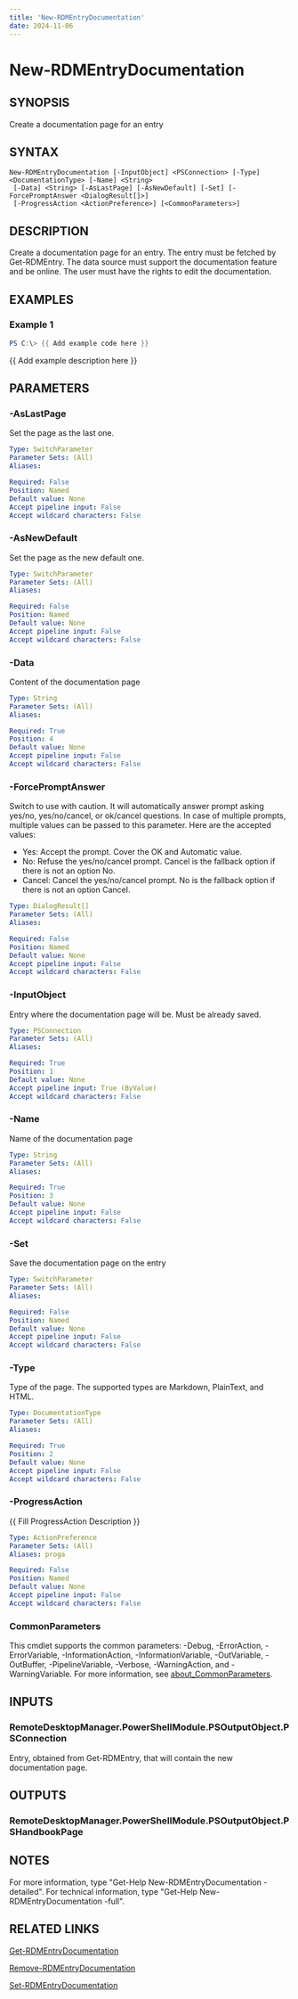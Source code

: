 ```yaml
---
title: 'New-RDMEntryDocumentation'
date: 2024-11-06
---
```



# New-RDMEntryDocumentation

## SYNOPSIS
Create a documentation page for an entry

## SYNTAX

```
New-RDMEntryDocumentation [-InputObject] <PSConnection> [-Type] <DocumentationType> [-Name] <String>
 [-Data] <String> [-AsLastPage] [-AsNewDefault] [-Set] [-ForcePromptAnswer <DialogResult[]>]
 [-ProgressAction <ActionPreference>] [<CommonParameters>]
```

## DESCRIPTION
Create a documentation page for an entry.
The entry must be fetched by Get-RDMEntry.
    The data source must support the documentation feature and be online.
The user must have the rights to edit the documentation.

## EXAMPLES

### Example 1
```powershell
PS C:\> {{ Add example code here }}
```

{{ Add example description here }}

## PARAMETERS

### -AsLastPage
Set the page as the last one.

```yaml
Type: SwitchParameter
Parameter Sets: (All)
Aliases:

Required: False
Position: Named
Default value: None
Accept pipeline input: False
Accept wildcard characters: False
```

### -AsNewDefault
Set the page as the new default one.

```yaml
Type: SwitchParameter
Parameter Sets: (All)
Aliases:

Required: False
Position: Named
Default value: None
Accept pipeline input: False
Accept wildcard characters: False
```

### -Data
Content of the documentation page

```yaml
Type: String
Parameter Sets: (All)
Aliases:

Required: True
Position: 4
Default value: None
Accept pipeline input: False
Accept wildcard characters: False
```

### -ForcePromptAnswer
Switch to use with caution.
It will automatically answer prompt asking yes/no, yes/no/cancel, or ok/cancel questions.
In case of multiple prompts, multiple values can be passed to this parameter.
Here are the accepted values:
- Yes: Accept the prompt.
Cover the OK and Automatic value.
- No: Refuse the yes/no/cancel prompt.
Cancel is the fallback option if there is not an option No.
- Cancel: Cancel the yes/no/cancel prompt.
No is the fallback option if there is not an option Cancel.

```yaml
Type: DialogResult[]
Parameter Sets: (All)
Aliases:

Required: False
Position: Named
Default value: None
Accept pipeline input: False
Accept wildcard characters: False
```

### -InputObject
Entry where the documentation page will be.
Must be already saved.

```yaml
Type: PSConnection
Parameter Sets: (All)
Aliases:

Required: True
Position: 1
Default value: None
Accept pipeline input: True (ByValue)
Accept wildcard characters: False
```

### -Name
Name of the documentation page

```yaml
Type: String
Parameter Sets: (All)
Aliases:

Required: True
Position: 3
Default value: None
Accept pipeline input: False
Accept wildcard characters: False
```

### -Set
Save the documentation page on the entry

```yaml
Type: SwitchParameter
Parameter Sets: (All)
Aliases:

Required: False
Position: Named
Default value: None
Accept pipeline input: False
Accept wildcard characters: False
```

### -Type
Type of the page.
The supported types are Markdown, PlainText, and HTML.

```yaml
Type: DocumentationType
Parameter Sets: (All)
Aliases:

Required: True
Position: 2
Default value: None
Accept pipeline input: False
Accept wildcard characters: False
```

### -ProgressAction
{{ Fill ProgressAction Description }}

```yaml
Type: ActionPreference
Parameter Sets: (All)
Aliases: proga

Required: False
Position: Named
Default value: None
Accept pipeline input: False
Accept wildcard characters: False
```

### CommonParameters
This cmdlet supports the common parameters: -Debug, -ErrorAction, -ErrorVariable, -InformationAction, -InformationVariable, -OutVariable, -OutBuffer, -PipelineVariable, -Verbose, -WarningAction, and -WarningVariable. For more information, see [about_CommonParameters](http://go.microsoft.com/fwlink/?LinkID=113216).

## INPUTS

### RemoteDesktopManager.PowerShellModule.PSOutputObject.PSConnection
Entry, obtained from Get-RDMEntry, that will contain the new documentation page.

## OUTPUTS

### RemoteDesktopManager.PowerShellModule.PSOutputObject.PSHandbookPage
## NOTES
For more information, type "Get-Help New-RDMEntryDocumentation -detailed".
For technical information, type "Get-Help New-RDMEntryDocumentation -full".

## RELATED LINKS

[Get-RDMEntryDocumentation](http://127.0.0.1:1111/docs/Get-RDMEntryDocumentation/)

[Remove-RDMEntryDocumentation](http://127.0.0.1:1111/docs/Remove-RDMEntryDocumentation/)

[Set-RDMEntryDocumentation](http://127.0.0.1:1111/docs/Set-RDMEntryDocumentation/)

